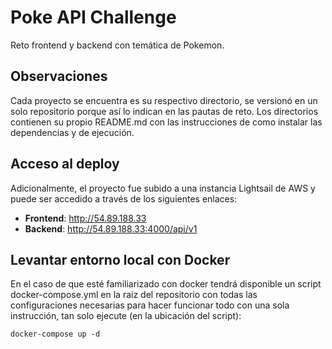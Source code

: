 
# Poke API Challenge

Reto frontend y backend con temática de Pokemon.

## Observaciones

Cada proyecto se encuentra es su respectivo directorio, se versionó en un solo repositorio porque así lo indican en las pautas de reto.
Los directorios contienen su propio README.md con las instrucciones de como instalar las dependencias y de ejecución.

## Acceso al deploy

Adicionalmente, el proyecto fue subido a una instancia Lightsail de AWS y puede ser accedido a través de los siguientes enlaces:

 - **Frontend**:  http://54.89.188.33
 - **Backend**:  http://54.89.188.33:4000/api/v1

## Levantar entorno local con Docker

En el caso de que esté familiarizado con docker tendrá disponible un script docker-compose.yml en la raíz del repositorio con todas las configuraciones necesarias para hacer funcionar todo con una sola instrucción, tan solo ejecute (en la ubicación del script):

    docker-compose up -d
